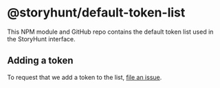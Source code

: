 # @storyhunt/default-token-list

This NPM module and GitHub repo contains the default token list used in the StoryHunt interface.

## Adding a token

To request that we add a token to the list, 
[file an issue](https://github.com/0xstoryhunt/default-token-list/issues/new?assignees=&labels=token+request&template=token-request.md&title=Add+%7BTOKEN_SYMBOL%7D%3A+%7BTOKEN_NAME%7D).

<!-- ### Disclaimer

Note filing an issue does not guarantee addition to this default token list.
We do not review token addition requests in any particular order, and we do not
guarantee that we will review your request to add the token to the default list. -->

